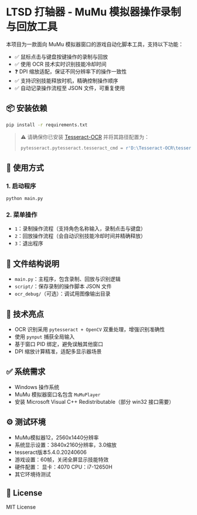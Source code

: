 # LTSD 打轴器 - MuMu 模拟器操作录制与回放工具

本项目为一款面向 MuMu 模拟器窗口的游戏自动化脚本工具，支持以下功能：

- ✅ 鼠标点击与键盘按键操作的录制与回放
- ✅ 使用 OCR 技术实时识别技能冷却时间
- ❓ DPI 缩放适配，保证不同分辨率下的操作一致性
- ✅ 支持识别技能释放时机，精确控制操作顺序
- ✅ 自动记录操作流程至 JSON 文件，可重复使用

## 📦 安装依赖

```bash
pip install -r requirements.txt
```

> ⚠️ 请确保你已安装 [Tesseract-OCR](https://github.com/tesseract-ocr/tesseract) 并将其路径配置为：
>
> ```python
> pytesseract.pytesseract.tesseract_cmd = r'D:\Tesseract-OCR\tesseract.exe'
> ```

## 🚀 使用方式

### 1. 启动程序

```bash
python main.py
```

### 2. 菜单操作

- `1`：录制操作流程（支持角色名称输入，录制点击与键盘）
- `2`：回放操作流程（会自动识别技能冷却时间并精确释放）
- `3`：退出程序

## 📁 文件结构说明

- `main.py`：主程序，包含录制、回放与识别逻辑
- `script/`：保存录制的操作脚本 JSON 文件
- `ocr_debug/`（可选）：调试用图像输出目录

## 🧠 技术亮点

- OCR 识别采用 `pytesseract + OpenCV` 双重处理，增强识别准确性
- 使用 `pynput` 捕获全局输入
- 基于窗口 PID 绑定，避免误触其他窗口
- DPI 缩放计算精准，适配多显示器场景

## ✅ 系统需求

- Windows 操作系统
- MuMu 模拟器窗口名包含 `MuMuPlayer`
- 安装 Microsoft Visual C++ Redistributable（部分 win32 接口需要）

## ⚙ 测试环境

- MuMu模拟器12，2560x1440分辨率
- 系统显示设置：3840x2160分辨率，3.0缩放
- tesseract版本5.4.0.20240606
- 游戏设置：60帧，关闭全屏显示技能特效
- 硬件配置： 显卡：4070 CPU：i7-12650H
- 其它环境待测试

## 📜 License

MIT License
